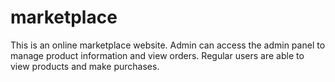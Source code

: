 # marketplace

This is an online marketplace website. Admin can access the admin panel to manage product information and view orders. Regular users are able to view products and make purchases.
